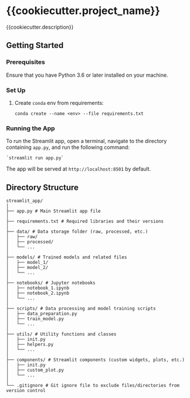 {{cookiecutter.project_name}}
=============================

{{cookiecutter.description}}


## Getting Started

### Prerequisites

Ensure that you have Python 3.6 or later installed on your machine.

### Set Up

1. Create `conda` env from requirements:  

	`conda create --name <env> --file requirements.txt`
	
### Running the App

To run the Streamlit app, open a terminal, navigate to the directory containing `app.py`, and run the following command:  

	`streamlit run app.py`
	
The app will be served at `http://localhost:8501` by default.  

## Directory Structure

```
streamlit_app/
│
├── app.py # Main Streamlit app file
│
├── requirements.txt # Required libraries and their versions
│
├── data/ # Data storage folder (raw, processed, etc.)
│   ├── raw/
│   ├── processed/
│   └── ...
│
├── models/ # Trained models and related files
│   ├── model_1/
│   ├── model_2/
│   └── ...
│
├── notebooks/ # Jupyter notebooks
│   ├── notebook_1.ipynb
│   ├── notebook_2.ipynb
│   └── ...
│
├── scripts/ # Data processing and model training scripts
│   ├── data_preparation.py
│   ├── train_model.py
│   └── ...
│
├── utils/ # Utility functions and classes
│   ├── init.py
│   ├── helpers.py
│   └── ...
│
├── components/ # Streamlit components (custom widgets, plots, etc.)
│   ├── init.py
│   ├── custom_plot.py
│   └── ...
│
└── .gitignore # Git ignore file to exclude files/directories from version control
```
